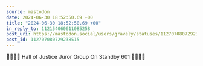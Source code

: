 ```yaml
---
source: mastodon
date: 2024-06-30 18:52:50.69 +00
title: "2024-06-30 18:52:50.69 +00"
in_reply_to: 112154060611085258
post_uri: https://mastodon.social/users/gravely/statuses/112707080729238515
post_id: 112707080729238515
---
```

🫱🏼‍🫲🏽 Hall of Justice Juror Group On Standby 601 🫱🏼‍🫲🏽


